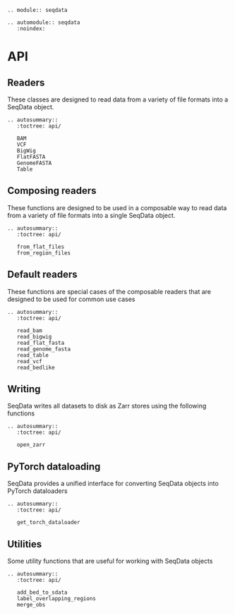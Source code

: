 ```{eval-rst}
.. module:: seqdata
```

```{eval-rst}
.. automodule:: seqdata
   :noindex:
```

# API

## Readers
These classes are designed to read data from a variety of file formats into a SeqData object.

```{eval-rst}
.. autosummary::
   :toctree: api/

   BAM
   VCF
   BigWig
   FlatFASTA
   GenomeFASTA
   Table
```

## Composing readers
These functions are designed to be used in a composable way to read data from a variety of file formats into a single SeqData object.

```{eval-rst}
.. autosummary::
   :toctree: api/

   from_flat_files
   from_region_files
```

## Default readers
These functions are special cases of the composable readers that are designed to be used for common use cases

```{eval-rst}
.. autosummary::
   :toctree: api/

   read_bam
   read_bigwig
   read_flat_fasta
   read_genome_fasta
   read_table
   read_vcf
   read_bedlike
```

## Writing
SeqData writes all datasets to disk as Zarr stores using the following functions

```{eval-rst}
.. autosummary::
   :toctree: api/

   open_zarr
``` 

## PyTorch dataloading
SeqData provides a unified interface for converting SeqData objects into PyTorch dataloaders

```{eval-rst}
.. autosummary::
   :toctree: api/

   get_torch_dataloader
```

## Utilities
Some utility functions that are useful for working with SeqData objects

```{eval-rst}
.. autosummary::
   :toctree: api/

   add_bed_to_sdata
   label_overlapping_regions
   merge_obs
```
